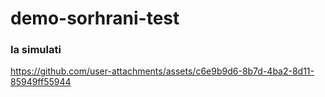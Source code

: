 # demo-sorhrani-test
### la simulati

https://github.com/user-attachments/assets/c6e9b9d6-8b7d-4ba2-8d11-85949ff55944

